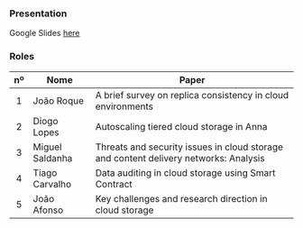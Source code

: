 ### Presentation
Google Slides [here](https://docs.google.com/presentation/d/1EbC3O73fRpYhOm5gKsswSCS0yODkFIJTt-pscFzlILY/edit?usp=sharing)

### Roles

| nº | Nome            | Paper                                                                                |
|:--:|-----------------|--------------------------------------------------------------------------------------|
|  1 | João Roque      | A brief survey on replica consistency in cloud environments                          |
|  2 | Diogo Lopes     | Autoscaling tiered cloud storage in Anna                                             |
|  3 | Miguel Saldanha | Threats and security issues in cloud storage and content delivery networks: Analysis |
|  4 | Tiago Carvalho  | Data auditing in cloud storage using Smart Contract                                  |
|  5 | João Afonso     | Key challenges and research direction in cloud storage                               |
